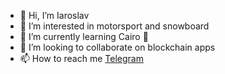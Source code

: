 - 👋 Hi, I’m Iaroslav
- 👀 I’m interested in motorsport and snowboard
- 🌱 I’m currently learning Cairo 🔴
- 💞️ I’m looking to collaborate on blockchain apps
- 📫 How to reach me [Telegram](https://t.me/beeguy)

<!---
beeguy74/beeguy74 is a ✨ special ✨ repository because its `README.md` (this file) appears on your GitHub profile.
You can click the Preview link to take a look at your changes.
--->
